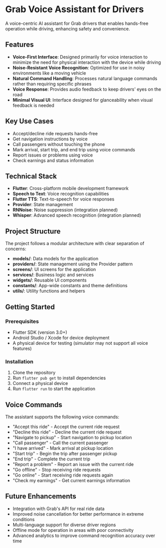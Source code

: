 # Grab Voice Assistant for Drivers

A voice-centric AI assistant for Grab drivers that enables hands-free operation while driving, enhancing safety and convenience.

## Features

- **Voice-First Interface**: Designed primarily for voice interaction to minimize the need for physical interaction with the device while driving
- **Noise-Resistant Voice Recognition**: Optimized for use in noisy environments like a moving vehicle
- **Natural Command Handling**: Processes natural language commands rather than requiring specific phrases
- **Voice Response**: Provides audio feedback to keep drivers' eyes on the road
- **Minimal Visual UI**: Interface designed for glanceability when visual feedback is needed

## Key Use Cases

- Accept/decline ride requests hands-free
- Get navigation instructions by voice
- Call passengers without touching the phone
- Mark arrival, start trip, and end trip using voice commands
- Report issues or problems using voice
- Check earnings and status information

## Technical Stack

- **Flutter**: Cross-platform mobile development framework
- **Speech to Text**: Voice recognition capabilities
- **Flutter TTS**: Text-to-speech for voice responses
- **Provider**: State management
- **RNNoise**: Noise suppression (integration planned)
- **Whisper**: Advanced speech recognition (integration planned)

## Project Structure

The project follows a modular architecture with clear separation of concerns:

- **models/**: Data models for the application
- **providers/**: State management using the Provider pattern
- **screens/**: UI screens for the application
- **services/**: Business logic and services
- **widgets/**: Reusable UI components
- **constants/**: App-wide constants and theme definitions
- **utils/**: Utility functions and helpers

## Getting Started

### Prerequisites

- Flutter SDK (version 3.0+)
- Android Studio / Xcode for device deployment
- A physical device for testing (simulator may not support all voice features)

### Installation

1. Clone the repository
2. Run `flutter pub get` to install dependencies
3. Connect a physical device
4. Run `flutter run` to start the application

## Voice Commands

The assistant supports the following voice commands:

- "Accept this ride" - Accept the current ride request
- "Decline this ride" - Decline the current ride request
- "Navigate to pickup" - Start navigation to pickup location
- "Call passenger" - Call the current passenger
- "I have arrived" - Mark arrival at pickup location
- "Start trip" - Begin the trip after passenger pickup
- "End trip" - Complete the current trip
- "Report a problem" - Report an issue with the current ride
- "Go offline" - Stop receiving ride requests
- "Go online" - Start receiving ride requests again
- "Check my earnings" - Get current earnings information

## Future Enhancements

- Integration with Grab's API for real ride data
- Improved noise cancellation for better performance in extreme conditions
- Multi-language support for diverse driver regions
- Offline mode for operation in areas with poor connectivity
- Advanced analytics to improve command recognition accuracy over time

